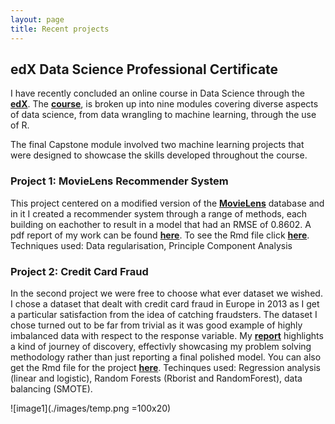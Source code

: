 ```yaml
---
layout: page
title: Recent projects
---
```


## edX Data Science Professional Certificate
I have recently concluded an online course in Data Science through the **[edX](https://courses.edx.org/dashboard)**. The **[course](https://courses.edx.org/dashboard/programs/3c32e3e0-b6fe-4ee4-bd4f-210c6339e074/)**, is broken up into nine modules covering diverse aspects of data science, from data wrangling to machine learning, through the use of R. 

The final Capstone module involved two machine learning projects that were designed to showcase the skills developed throughout the course. 

### Project 1: MovieLens Recommender System
This project centered on a modified version of the **[MovieLens](https://grouplens.org/datasets/movielens/)** database and in it I created a recommender system through a range of methods, each building on eachother to result in a model that had an RMSE of 0.8602. A pdf report of my work can be found **[here](/pdfs/200328_Capstone_sub.pdf)**. To see the Rmd file click **[here](/pdfs/200328_Capstone_sub.Rmd)**. Techniques used: Data regularisation, Principle Component Analysis

### Project 2: Credit Card Fraud
In the second project we were free to choose what ever dataset we wished. I chose a dataset that dealt with credit card fraud in Europe in 2013 as I get a particular satisfaction from the idea of catching fraudsters. The dataset I chose turned out to be far from trivial as it was good example of highly imbalanced data with respect to the response variable. My **[report](/pdfs/200529_creditcard3.pdf)** highlights a kind of journey of discovery, effectivly showcasing my problem solving methodology rather than just reporting a final polished model. You can also get the Rmd file for the project **[here](/pdfs/200529_creditcard3.Rmd)**. Techinques used: Regression analysis (linear and logistic), Random Forests (Rborist and RandomForest), data balancing (SMOTE). 

![image1](./images/temp.png =100x20)


